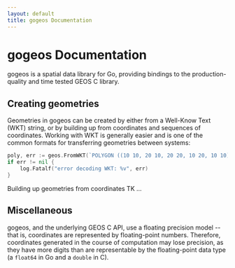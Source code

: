 ```yaml
---
layout: default
title: gogeos Documentation
---
```


gogeos Documentation
====================

gogeos is a spatial data library for Go, providing bindings to the
production-quality and time tested GEOS C library.

Creating geometries
-------------------

Geometries in gogeos can be created by either from a Well-Know Text (WKT)
string, or by building up from coordinates and sequences of coordinates.
Working with WKT is generally easier and is one of the common formats for
transferring geometries between systems:

```go
poly, err := geos.FromWKT(`POLYGON ((10 10, 20 10, 20 20, 10 20, 10 10))`)
if err != nil {
	log.Fatalf("error decoding WKT: %v", err)
}
```

Building up geometries from coordinates TK ...

Miscellaneous
-------------

gogeos, and the underlying GEOS C API, use a floating precision model -- that
is, coordinates are represented by floating-point numbers. Therefore,
coordinates generated in the course of computation may lose precision, as they
have more digits than are representable by the floating-point data type (a
`float64` in Go and a `double` in C).
